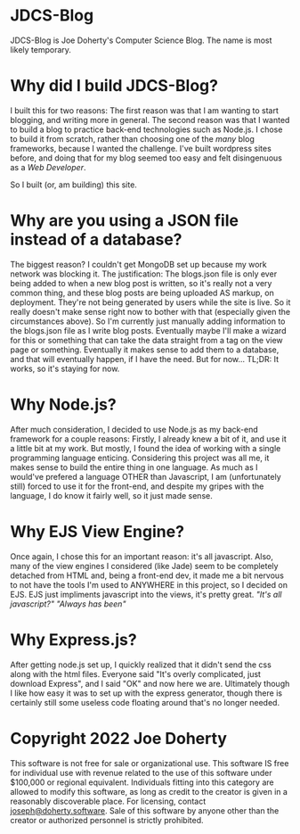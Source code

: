 # JDCS-Blog
JDCS-Blog is Joe Doherty's Computer Science Blog.
The name is most likely temporary.

# Why did I build JDCS-Blog?
I built this for two reasons:
The first reason was that I am wanting to start blogging, and writing more in general.
The second reason was that I wanted to build a blog to practice back-end technologies such as Node.js. I chose to build it from scratch, rather than choosing one of the *many* blog frameworks, because I wanted the challenge. I've built wordpress sites before, and doing that for my blog seemed too easy and felt disingenuous as a *Web Developer*.

So I built (or, am building) this site.

# Why are you using a JSON file instead of a database?
The biggest reason? I couldn't get MongoDB set up because my work network was blocking it.
The justification: The blogs.json file is only ever being added to when a new blog post is written, so it's really not a very common thing, and these blog posts are being uploaded AS markup, on deployment. They're not being generated by users while the site is live. So it really doesn't make sense right now to bother with that (especially given the circumstances above). So I'm currently just manually adding information to the blogs.json file as I write blog posts. Eventually maybe I'll make a wizard for this or something that can take the data straight from a tag on the view page or something.
Eventually it makes sense to add them to a database, and that will eventually happen, if I have the need. But for now...
TL;DR: It works, so it's staying for now.

# Why Node.js?
After much consideration, I decided to use Node.js as my back-end framework for a couple reasons:
Firstly, I already knew a bit of it, and use it a little bit at my work. But mostly, I found the idea of working with a single programming language enticing. Considering this project was all me, it makes sense to build the entire thing in one language. As much as I would've prefered a language OTHER than Javascript, I am (unfortunately still) forced to use it for the front-end, and despite my gripes with the language, I do know it fairly well, so it just made sense.

# Why EJS View Engine?
Once again, I chose this for an important reason: it's all javascript. Also, many of the view engines I considered (like Jade) seem to be completely detached from HTML and, being a front-end dev, it made me a bit nervous to not have the tools I'm used to ANYWHERE in this project, so I decided on EJS. EJS just impliments javascript into the views, it's pretty great.
*"It's all javascript?"*
*"Always has been"*

# Why Express.js?
After getting node.js set up, I quickly realized that it didn't send the css along with the html files. Everyone said "It's overly complicated, just download Express", and I said "OK" and now here we are. Ultimately though I like how easy it was to set up with the express generator, though there is certainly still some useless code floating around that's no longer needed. 

# Copyright 2022 Joe Doherty

This software is not free for sale or organizational use. This software IS free for individual use with revenue related to the use of this software under $100,000 or regional equivalent. Individuals fitting into this category are allowed to modify this software, as long as credit to the creator is given in a reasonably discoverable place.
For licensing, contact joseph@doherty.software.
Sale of this software by anyone other than the creator or authorized personnel is strictly prohibited.